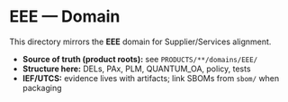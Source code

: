 # EEE — Domain

This directory mirrors the **EEE** domain for Supplier/Services alignment.

- **Source of truth (product roots):** see `PRODUCTS/**/domains/EEE/`
- **Structure here:** DELs, PAx, PLM, QUANTUM_OA, policy, tests
- **IEF/UTCS:** evidence lives with artifacts; link SBOMs from `sbom/` when packaging
